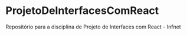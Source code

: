 # ProjetoDeInterfacesComReact
Repositório para a disciplina de Projeto de Interfaces com React - Infnet
